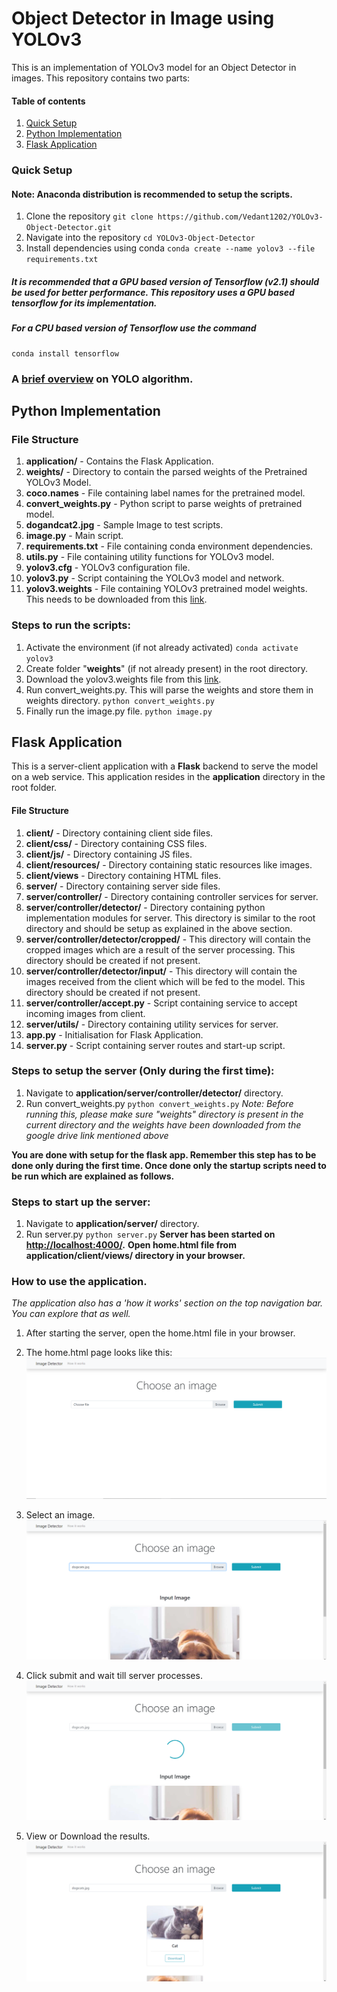 # Object Detector in Image using YOLOv3

This is an implementation of YOLOv3 model for an Object Detector in images. This repository contains two parts:

#### Table of contents
 1. [Quick Setup](#quick-setup)
 2. [Python Implementation](#python-implementation)
 3. [Flask Application](#flask-application)


### Quick Setup
#### Note: Anaconda distribution is recommended to setup the scripts.

 1. Clone the repository
 `git clone https://github.com/Vedant1202/YOLOv3-Object-Detector.git`
 2. Navigate into the repository
 `cd YOLOv3-Object-Detector`
 3.  Install dependencies using conda
 `conda create --name yolov3 --file requirements.txt`

 ##### It is recommended that a GPU based version of Tensorflow (v2.1) should be used for better  performance. This repository uses a GPU based tensorflow for its implementation.
##### For a CPU based version of Tensorflow use the command

    conda install tensorflow

### A [brief overview](https://medium.com/@ODSC/overview-of-the-yolo-object-detection-algorithm-7b52a745d3e0) on YOLO algorithm.


 ## Python Implementation

### File Structure

 1. **application/** - Contains the Flask Application.
 2. **weights/** - Directory to contain the parsed weights of the Pretrained YOLOv3 Model.
 3. **coco.names** - File containing label names for the pretrained model.
 4. **convert_weights.py** - Python script to parse weights of pretrained model.
 5. **dogandcat2.jpg** - Sample Image to test scripts.
 6. **image.py** - Main script.
 7. **requirements.txt** - File containing conda environment dependencies.
 8. **utils.py** - File containing utility functions for YOLOv3 model.
 9. **yolov3.cfg** - YOLOv3 configuration file.
 10. **yolov3.py** - Script containing the YOLOv3 model and network.
 11. **yolov3.weights** - File containing YOLOv3 pretrained model weights. This needs to be downloaded from this [link](https://drive.google.com/file/d/1aMrzvdsgqi3Md1O7X2R1DcbcClKbnQq_/view?usp=sharing).

 ### Steps to run the scripts:

 1. Activate the environment (if not already activated)
 `conda activate yolov3`
 2. Create folder "**weights**"  (if not already present) in the root directory.
 3. Download the yolov3.weights file from this [link](https://drive.google.com/file/d/1aMrzvdsgqi3Md1O7X2R1DcbcClKbnQq_/view?usp=sharing).
 4. Run convert_weights.py. This will parse the weights and store them in weights directory.
 `python convert_weights.py`
5. Finally run the image.py file.
`python image.py`



 ## Flask Application

This is a server-client application with a **Flask** backend to serve the model on a web service.
This application resides in the **application** directory in the root folder.

#### File Structure

 1. **client/** - Directory containing client side files.
 2. **client/css/** - Directory containing CSS files.
 3. **client/js/** - Directory containing JS files.
 4. **client/resources/** - Directory containing static resources like images.
 5. **client/views** - Directory containing HTML files.
 6. **server/** - Directory containing server side files.
 7. **server/controller/** - Directory containing controller services for server.
 8. **server/controller/detector/** - Directory containing python implementation modules for server. This directory is similar to the root directory and should be setup as explained in the above section.
 9. **server/controller/detector/cropped/** - This directory will contain the cropped images which are a result of the server processing. This directory should be created if not present.
 10. **server/controller/detector/input/** - This directory will contain the images received from the client which will be fed to the model. This directory should be created if not present.
 11. **server/controller/accept.py** - Script containing service to accept incoming images from client.
 12. **server/utils/** - Directory containing utility services for server.
 13. **app.py** - Initialisation for Flask Application.
 14. **server.py** - Script containing server routes and start-up script.

 ### Steps to setup the server (Only during the first time):

 1. Navigate to **application/server/controller/detector/** directory.
 2. Run convert_weights.py
 `python convert_weights.py`
*Note: Before running this, please make sure "weights" directory is present in the current directory and the weights have been downloaded from the google drive link mentioned above*

**You are done with setup for the flask app. Remember this step has to be done only during the first time. Once done only the startup scripts need to be run which are explained as follows.**

### Steps to start up the server:

 1. Navigate to **application/server/** directory.
 2. Run server.py
 `python server.py`
 **Server has been started on [http://localhost:4000/](http://localhost:4000/).**
 **Open home.html file from application/client/views/ directory in your browser.**

### How to use the application.
*The application also has a 'how it works' section on the top navigation bar. You can explore that as well.*

 1. After starting the server, open the home.html file in your browser.

 2. The home.html page looks like this:
![enter image description here](https://raw.githubusercontent.com/Vedant1202/YOLOv3-Object-Detector/master/readme-images/home.PNG)

3. Select an image.
![enter image description here](https://raw.githubusercontent.com/Vedant1202/YOLOv3-Object-Detector/master/readme-images/choose.PNG)

4. Click submit and wait till server processes.
![enter image description here](https://raw.githubusercontent.com/Vedant1202/YOLOv3-Object-Detector/master/readme-images/loading.PNG)

5. View or Download the results.
![enter image description here](https://raw.githubusercontent.com/Vedant1202/YOLOv3-Object-Detector/master/readme-images/results.PNG)
